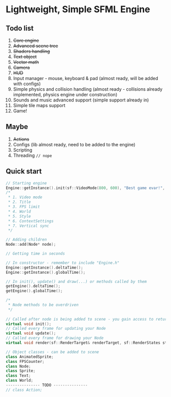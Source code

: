 # Lightweight, Simple SFML Engine

## Todo list

1. ~~Core engine~~
1. ~~Advanced scene tree~~
1. ~~Shaders handling~~
1. ~~Text object~~
1. ~~Vector math~~
1. ~~Camera~~
1. ~~HUD~~
1. Input manager - mouse, keyboard & pad (almost ready, will be added with configs)
1. Simple physics and collision handling (almost ready - collisions already implemented, physics engine under construction)
1. Sounds and music advanced support (simple support already in)
1. Simple tile maps support
1. Game!

## Maybe

1. ~~Actions~~
1. Configs (lib almost ready, need to be added to the engine)
1. Scripting
1. Threading `// nope`

## Quick start

```cpp
// Starting engine
Engine::getInstance().init(sf::VideoMode(800, 600), "Best game evar!", 60, gameWorld, sf::Style::None, settings, false);
/*
 * 1. Video mode
 * 2. Title
 * 3. FPS limit
 * 4. World
 * 5. Style
 * 6. ContextSettings
 * 7. Vertical sync
 */
```

```cpp
// Adding children
Node::add(Node* node);
```

```cpp
// Getting time in seconds

// In constructor - remember to include "Engine.h"
Engine::getInstance().deltaTime();
Engine::getInstance().globalTime();

// In init(), update() and draw(...) or methods called by them
getEngine().deltaTime();
getEngine().globalTime();
```

```cpp
/*
 * Node methods to be overdriven
 */
 
// Called after node is being added to scene - you gain access to return values getEngine() and getParent() here
virtual void init();
// Called every frame for updating your Node
virtual void update();
// Called every frame for drawing your Node
virtual void render(sf::RenderTarget& renderTarget, sf::RenderStates states);
```

```cpp
// Object classes - can be added to scene
class AnimatedSprite;
class FPSCounter;
class Node;
class Sprite;
class Text;
class World;
--------------- TODO ---------------
// class Action;
```